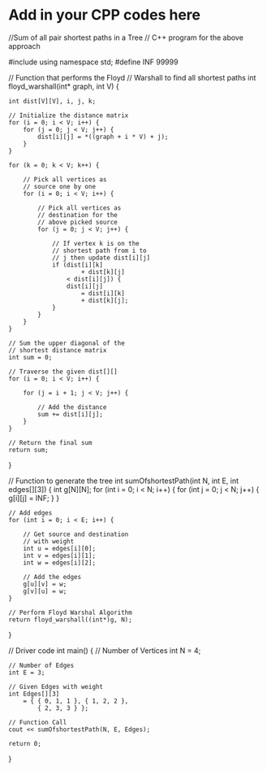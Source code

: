 # Add in your CPP codes here















//Sum of all pair shortest paths in a Tree
// C++ program for the above approach 

#include <iostream> 
using namespace std; 
#define INF 99999 

// Function that performs the Floyd 
// Warshall to find all shortest paths 
int floyd_warshall(int* graph, int V) 
{ 

	int dist[V][V], i, j, k; 

	// Initialize the distance matrix 
	for (i = 0; i < V; i++) { 
		for (j = 0; j < V; j++) { 
			dist[i][j] = *((graph + i * V) + j); 
		} 
	} 

	for (k = 0; k < V; k++) { 

		// Pick all vertices as 
		// source one by one 
		for (i = 0; i < V; i++) { 

			// Pick all vertices as 
			// destination for the 
			// above picked source 
			for (j = 0; j < V; j++) { 

				// If vertex k is on the 
				// shortest path from i to 
				// j then update dist[i][j] 
				if (dist[i][k] 
						+ dist[k][j] 
					< dist[i][j]) { 
					dist[i][j] 
						= dist[i][k] 
						+ dist[k][j]; 
				} 
			} 
		} 
	} 

	// Sum the upper diagonal of the 
	// shortest distance matrix 
	int sum = 0; 

	// Traverse the given dist[][] 
	for (i = 0; i < V; i++) { 

		for (j = i + 1; j < V; j++) { 

			// Add the distance 
			sum += dist[i][j]; 
		} 
	} 

	// Return the final sum 
	return sum; 
} 

// Function to generate the tree 
int sumOfshortestPath(int N, int E, 
					int edges[][3]) 
{ 
	int g[N][N]; 
	for (int i = 0; i < N; i++) { 
		for (int j = 0; j < N; j++) { 
			g[i][j] = INF; 
		} 
	} 

	// Add edges 
	for (int i = 0; i < E; i++) { 

		// Get source and destination 
		// with weight 
		int u = edges[i][0]; 
		int v = edges[i][1]; 
		int w = edges[i][2]; 

		// Add the edges 
		g[u][v] = w; 
		g[v][u] = w; 
	} 

	// Perform Floyd Warshal Algorithm 
	return floyd_warshall((int*)g, N); 
} 

// Driver code 
int main() 
{ 
	// Number of Vertices 
	int N = 4; 

	// Number of Edges 
	int E = 3; 

	// Given Edges with weight 
	int Edges[][3] 
		= { { 0, 1, 1 }, { 1, 2, 2 }, 
			{ 2, 3, 3 } }; 

	// Function Call 
	cout << sumOfshortestPath(N, E, Edges); 

	return 0; 
} 
